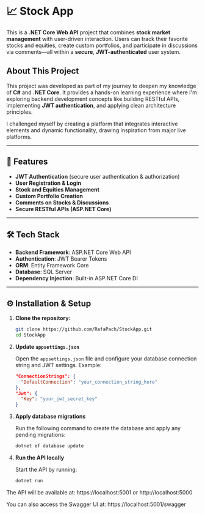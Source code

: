 # 📈 Stock App

This is a **.NET Core Web API** project that combines **stock market management** with user-driven interaction. Users can track their favorite stocks and equities, create custom portfolios, and participate in discussions via comments—all within a **secure**, **JWT-authenticated** user system.

## About This Project

This project was developed as part of my journey to deepen my knowledge of **C#** and **.NET Core**. It provides a hands-on learning experience where I'm exploring backend development concepts like building RESTful APIs, implementing **JWT authentication**, and applying clean architecture principles.

I challenged myself by creating a platform that integrates interactive elements and dynamic functionality, drawing inspiration from major live platforms.

---

## 🚀 Features

-  **JWT Authentication** (secure user authentication & authorization)
-  **User Registration & Login**
-  **Stock and Equities Management**
-  **Custom Portfolio Creation**
-  **Comments on Stocks & Discussions**
-  **Secure RESTful APIs (ASP.NET Core)**

---

## 🛠️ Tech Stack

- **Backend Framework**: ASP.NET Core Web API
- **Authentication**: JWT Bearer Tokens
- **ORM**: Entity Framework Core
- **Database**: SQL Server
- **Dependency Injection**: Built-in ASP.NET Core DI
  
---

## ⚙️ Installation & Setup

1. **Clone the repository:**

   ```bash
   git clone https://github.com/RafaPach/StockApp.git
   cd StockApp

2. **Update `appsettings.json`**

   Open the `appsettings.json` file and configure your database connection string and JWT settings. Example:

   ```json
   "ConnectionStrings": {
     "DefaultConnection": "your_connection_string_here"
   },
   "Jwt": {
     "Key": "your_jwt_secret_key"
   }


3. **Apply database migrations**

   Run the following command to create the database and apply any pending migrations:

   ```bash
   dotnet ef database update

4. **Run the API locally**

   Start the API by running:

   ```bash
   dotnet run

The API will be available at:
https://localhost:5001 or http://localhost:5000

You can also access the Swagger UI at:
https://localhost:5001/swagger
